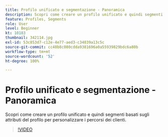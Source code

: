 ```yaml
---
title: Profilo unificato e segmentazione - Panoramica
description: Scopri come creare un profilo unificato e quindi segmenti basati sugli attributi del profilo per personalizzare i percorsi dei clienti.
feature: Profiles, Segments
role: User
level: Beginner
kt: 10183
thumbnail: 342114.jpg
exl-id: 53c853d7-c12e-4e77-aed3-c34039a13c5c
source-git-commit: cc48b8c080cdda9381696a0a55939829bdc6a80b
workflow-type: tm+mt
source-wordcount: '52'
ht-degree: 100%

---
```


# Profilo unificato e segmentazione - Panoramica

Scopri come creare un profilo unificato e quindi segmenti basati sugli attributi del profilo per personalizzare i percorsi dei clienti.

>[!VIDEO](https://video.tv.adobe.com/v/342114?quality=12&learn=on)
